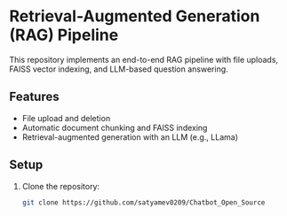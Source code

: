 # Retrieval-Augmented Generation (RAG) Pipeline

This repository implements an end-to-end RAG pipeline with file uploads, FAISS vector indexing, and LLM-based question answering.

## Features
- File upload and deletion
- Automatic document chunking and FAISS indexing
- Retrieval-augmented generation with an LLM (e.g., LLama)

## Setup
1. Clone the repository:
   ```bash
   git clone https://github.com/satyamev0209/Chatbot_Open_Source 
